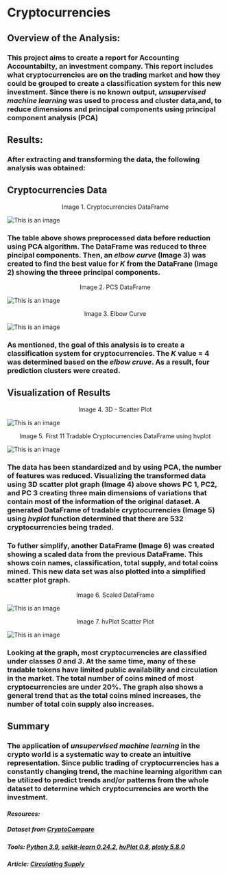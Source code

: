 # Cryptocurrencies

## Overview of the Analysis:

### This project aims to create a report for Accounting Accountabilty, an investment company. This report includes what cryptocurrencies are on the trading market and how they could be grouped to create a classification system for this new investment. Since there is no known output, *unsupervised machine learning* was used to process and cluster data,and, to reduce dimensions and principal components using principal component analysis (PCA) 

## Results:

### After extracting and transforming the data, the following analysis was obtained:

## Cryptocurrencies Data

<p align="center">
  Image 1. Cryptocurrencies DataFrame
</p>

![This is an image](https://github.com/gmgarin/Cryptocurrencies/blob/cdf64ac53c11addbc5b0a6e7d8327529474d714b/images/image1.png)


### The table above shows preprocessed data before reduction using PCA algorithm. The DataFrame was reduced to three pincipal components. Then, an *elbow curve* (Image 3) was created to find the best value for *K* from the DataFrane (Image 2) showing the threee principal components.

<p align="center">
  Image 2. PCS DataFrame
</p>

![This is an image](https://github.com/gmgarin/Cryptocurrencies/blob/cdf64ac53c11addbc5b0a6e7d8327529474d714b/images/image2.png)

<p align="center">
  Image 3. Elbow Curve
</p>

![This is an image](https://github.com/gmgarin/Cryptocurrencies/blob/97fa7aeac85240d43caf2d06d005f9727778cd8f/images/image3a.png)


### As mentioned, the goal of this analysis is to create a classification system for cryptocurrencies. The *K* value = 4 was determined based on the *elbow cruve*. As a result, four prediction clusters were created. 

## Visualization of Results


<p align="center">
  Image 4. 3D - Scatter Plot
</p>

![This is an image](https://github.com/gmgarin/Cryptocurrencies/blob/cdf64ac53c11addbc5b0a6e7d8327529474d714b/images/image4.png)

<p align="center">
  Image 5. First 11 Tradable Cryptocurrencies DataFrame using hvplot
</p>

![This is an image](https://github.com/gmgarin/Cryptocurrencies/blob/cdf64ac53c11addbc5b0a6e7d8327529474d714b/images/image5.png)

### The data has been standardized and by using PCA, the number of features was reduced. Visualizing the transformed data using 3D scatter plot graph (Image 4) above shows PC 1, PC2, and PC 3 creating three main dimensions of variations that contain most of the information of the original dataset. A generated DataFrame of tradable cryptocurrencies (Image 5) using *hvplot* function determined that there are 532 cryptocurrencies being traded. 

### To futher simplify, another DataFrame (Image 6) was created showing a scaled data from the previous DataFrame. This shows coin names, classification, total supply, and total coins mined. This new data set was also plotted into a simplified scatter plot graph.

<p align="center">
  Image 6. Scaled DataFrame
</p>

![This is an image](https://github.com/gmgarin/Cryptocurrencies/blob/cdf64ac53c11addbc5b0a6e7d8327529474d714b/images/image7.png)

<p align="center">
  Image 7. hvPlot Scatter Plot
</p>

![This is an image](https://github.com/gmgarin/Cryptocurrencies/blob/cdf64ac53c11addbc5b0a6e7d8327529474d714b/images/image6.png)

### Looking at the graph, most cryptocurrencies are classified under classes *0* and *3*. At the same time, many of these tradable tokens have limited public availability and circulation in the market. The total number of coins mined of most cryptocurrencies are under 20%. The graph also shows a general trend that as the total coins mined increases, the number of total coin supply also increases. 

## Summary

### The application of *unsupervised machine learning* in the crypto world is a systematic way to create an intuitive representation. Since public trading of cryptocurrencies has a constantly changing trend, the machine learning algorithm can be utilized to predict trends and/or patterns from the whole dataset to determine which cryptocurrencies are worth the investment. 

#### *Resources:*
##### Dataset from [CryptoCompare](https://min-api.cryptocompare.com/data/all/coinlist)
##### Tools: [Python 3.9](https://www.python.org/downloads/release/python-390/), [scikit-learn 0.24.2](https://scikit-learn.org/stable/whats_new/v0.24.html), [hvPlot 0.8](https://hvplot.holoviz.org/user_guide/Introduction.html), [plotly 5.8.0](https://pypi.org/project/plotly/)
##### Article: [Circulating Supply](https://academy.binance.com/en/glossary/circulating-supply)
